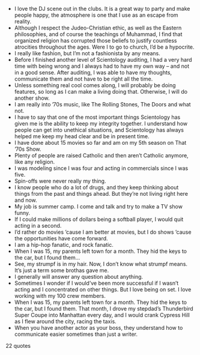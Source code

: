  - I love the DJ scene out in the clubs. It is a great way to party and make people happy, the atmosphere is one that I use as an escape from reality.
 - Although I respect the Judeo-Christian ethic, as well as the Eastern philosophies, and of course the teachings of Muhammad, I find that organized religion has corrupted those beliefs to justify countless atrocities throughout the ages. Were I to go to church, I’d be a hypocrite.
 - I really like fashion, but I’m not a fashionista by any means.
 - Before I finished another level of Scientology auditing, I had a very hard time with being wrong and I always had to have my own way – and not in a good sense. After auditing, I was able to have my thoughts, communicate them and not have to be right all the time.
 - Unless something real cool comes along, I will probably be doing features, so long as I can make a living doing that. Otherwise, I will do another show.
 - I am really into ’70s music, like The Rolling Stones, The Doors and what not.
 - I have to say that one of the most important things Scientology has given me is the ability to keep my integrity together. I understand how people can get into unethical situations, and Scientology has always helped me keep my head clear and be in present time.
 - I have done about 15 movies so far and am on my 5th season on That ’70s Show.
 - Plenty of people are raised Catholic and then aren’t Catholic anymore, like any religion.
 - I was modeling since I was four and acting in commercials since I was five.
 - Spin-offs were never really my thing.
 - I know people who do a lot of drugs, and they keep thinking about things from the past and things ahead. But they’re not living right here and now.
 - My job is summer camp. I come and talk and try to make a TV show funny.
 - If I could make millions of dollars being a softball player, I would quit acting in a second.
 - I’d rather do movies ’cause I am better at movies, but I do shows ’cause the opportunities have come forward.
 - I am a hip-hop fanatic, and rock fanatic.
 - When I was 15, my parents left town for a month. They hid the keys to the car, but I found them...
 - See, my strumpf is in my hair. Now, I don’t know what strumpf means. It’s just a term some brothas gave me.
 - I generally will answer any question about anything.
 - Sometimes I wonder if I would’ve been more successful if I wasn’t acting and I concentrated on other things. But I love being on set. I love working with my 100 crew members.
 - When I was 15, my parents left town for a month. They hid the keys to the car, but I found them. That month, I drove my stepdad’s Thunderbird Super Coupe into Manhattan every day, and I would crank Cypress Hill as I flew around the city, racing the taxis.
 - When you have another actor as your boss, they understand how to communicate easier sometimes than just a writer.

22 quotes